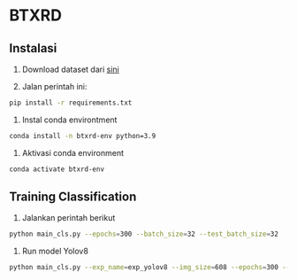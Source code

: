 # BTXRD

## Instalasi
1. Download dataset dari [sini](https://figshare.com/articles/dataset/A_Radiograph_Dataset_for_the_Classification_Localization_and_Segmentation_of_Primary_Bone_Tumors/27865398)

1. Jalan perintah ini: 
```bash
pip install -r requirements.txt
```

1. Instal conda environtment
```bash
conda install -n btxrd-env python=3.9
```

1. Aktivasi conda environment
```bash
conda activate btxrd-env
```

## Training Classification
1. Jalankan perintah berikut
```bash
python main_cls.py --epochs=300 --batch_size=32 --test_batch_size=32
```

1. Run model Yolov8
```bash
python main_cls.py --exp_name=exp_yolov8 --img_size=608 --epochs=300 --model_name=yolov8 --batch_size=16 --test_batch_size=16 --seed=42
```
